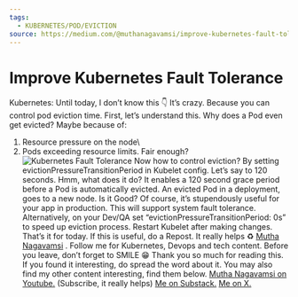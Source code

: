 ```yaml
---
tags:
  - KUBERNETES/POD/EVICTION
source: https://medium.com/@muthanagavamsi/improve-kubernetes-fault-tolerance-f29651736053
---
```





# Improve Kubernetes Fault Tolerance

Kubernetes: Until today, I don’t know this 👇
It’s crazy. Because you can control pod eviction time.
First, let’s understand this.
Why does a Pod even get evicted?
Maybe because of:
1. Resource pressure on the node\
2. Pods exceeding resource limits.
Fair enough?
![Kubernetes Fault Tolerance](https://miro.medium.com/v2/resize:fit:700/1*CjREJORMdysWOJ9YW6qmGQ.gif) 
Now how to control eviction?
By setting evictionPressureTransitionPeriod in Kubelet config.
Let’s say to 120 seconds.
Hmm, what does it do?
It enables a 120 second grace period before a Pod is automatically evicted.
An evicted Pod in a deployment, goes to a new node.
Is it Good?
Of course, it’s stupendously useful for your app in production.
This will support system fault tolerance.
Alternatively, on your Dev/QA
set “evictionPressureTransitionPeriod: 0s” to speed up eviction process.
Restart Kubelet after making changes.
That’s it for today.
If this is useful, do a Repost. It really helps ♻️
 [Mutha Nagavamsi](https://medium.com/u/ec54a8ebe044?source=post_page-----f29651736053--------------------------------) . Follow me for Kubernetes, Devops and tech content.
Before you leave, don’t forget to SMILE 😁
Thank you so much for reading this. If you found it interesting, do spread the word about it. You may also find my other content interesting, find them below.
 [Mutha Nagavamsi on Youtube.](https://www.youtube.com/@muthanagavamsi)  (Subscribe, it really helps)
 [Me on Substack.](https://mutha.substack.com/) 
 [Me on X.](https://twitter.com/MuthaNagavamsi) 